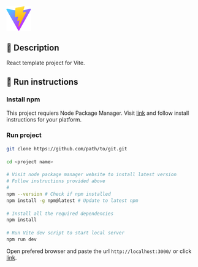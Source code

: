 ![hero page](/public/vite.svg)

## 🚀 Description

React template project for Vite.

## 📝 Run instructions

### Install npm

This project requiers Node Package Manager. Visit [link](https://nodejs.org/en/download/) and follow install instructions for your platform.

### Run project

```bash
git clone https://github.com/path/to/git.git

cd <project name>

# Visit node package manager website to install latest version
# Follow instructions provided above
#
npm --version # Check if npm installed
npm install -g npm@latest # Update to latest npm

# Install all the required dependencies
npm install

# Run Vite dev script to start local server
npm run dev
```

Open prefered browser and paste the url `http://localhost:3000/` or click [link](http://localhost:3000/).
